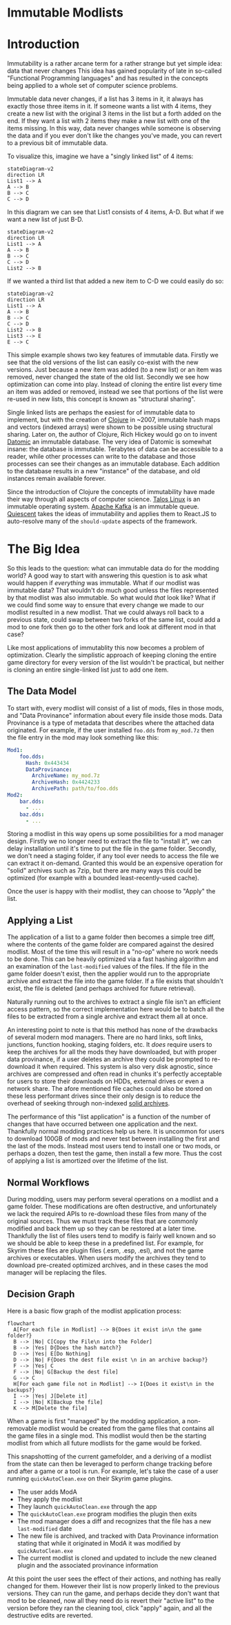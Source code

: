 
# Immutable Modlists

# Introduction
Immutability is a rather arcane term for a rather strange but yet simple idea: data that never changes
This idea has gained popularity of late in so-called "Functional Programming languages" and has resulted
in the concepts being applied to a whole set of computer science problems. 

Immutable data never changes, if a list has 3 items in it, it always has exactly those three items in it.
If someone wants a list with 4 items, they create a new list with the original 3 items in the list but a forth
added on the end. If they want a list with 2 items they make a new list with one of the items missing. In this
way, data never changes while someone is observing the data and if you ever don't like the changes you've made,
you can revert to a previous bit of immutable data. 

To visualize this, imagine we have a "singly linked list" of 4 items:

```mermaid
stateDiagram-v2
direction LR
List1 --> A
A --> B
B --> C
C --> D
```

In this diagram we can see that List1 consists of 4 items, A-D. But what if we want a new list of just B-D.

```mermaid
stateDiagram-v2
direction LR
List1 --> A
A --> B
B --> C
C --> D
List2 --> B
```

If we wanted a third list that added a new item to C-D we could easily do so:

```mermaid
stateDiagram-v2
direction LR
List1 --> A
A --> B
B --> C
C --> D
List2 --> B
List3 --> E
E --> C
```

This simple example shows two key features of immutable data. Firstly we see that the old versions of the
list can easily co-exist with the new versions. Just because a new item was added (to a new list) or an item
was removed, never changed the state of the old list. Secondly we see how optimization can come into play. Instead
of cloning the entire list every time an item was added or removed, instead we see that portions of the list were
re-used in new lists, this concept is known as "structural sharing". 

Single linked lists are perhaps the easiest for of immutable data to implement, but with the creation of [Clojure](https://clojure.org/)
in ~2007, immutable hash maps and vectors (indexed arrays) were shown to be possible using structural sharing.
Later on, the author of Clojure, Rich Hickey would go on to invent [Datomic](https://www.datomic.com/) an immutable database.
The very idea of Datomic is somewhat insane: the database is immutable. Terabytes of data can be accessible to a reader, while
other processes can write to the database and those processes can see their changes as an immutable database. Each addition to the 
database results in a new "instance" of the database, and old instances remain available forever. 

Since the introduction of Clojure the concepts of immutability have made their way through all aspects of computer science. [Talos Linux](https://www.talos.dev/)
is an immutable operating system. [Apache Kafka](https://kafka.apache.org/) is an immutable queue. [Quiescent](https://github.com/levand/quiescent)
takes the ideas of immutability and applies them to React.JS to auto-resolve many of the `should-update` aspects of the framework. 

# The Big Idea
So this leads to the question: what can immutable data do for the modding world? A good way to start with answering this question is to ask
what would happen if *everything* was immutable. What if our modlist was immutable data? That wouldn't do much good unless the files represented
by that modlist was also immutable. So what would *that* look like? What if we could find some way to ensure that every change we made to our modlist
resulted in a new modlist. That we could always roll back to a previous state, could swap between two forks of the same list, could add a mod to one fork
then go to the other fork and look at different mod in that case?

Like most applications of immutablity this now becomes a problem of optimization. Clearly the simplistic approach of keeping cloning the entire game directory
for every version of the list wouldn't be practical, but neither is cloning an entire single-linked list just to add one item.

## The Data Model
To start with, every modlist will consist of a list of mods, files in those mods, and "Data Provinance" information about every file inside those mods.
Data Provinance is a type of metadata that describes where the attached data originated. For example, if the user installed `foo.dds` from `my_mod.7z` then 
the file entry in the mod may look something like this:

```yaml
Mod1:
    foo.dds:
      Hash: 0x443434
      DataProvinance:
        ArchiveName: my_mod.7z
        ArchiveHash: 0x4424233
        ArchivePath: path/to/foo.dds
Mod2:
    bar.dds:
      - ...
    baz.dds:
      - ...
```

Storing a modlist in this way opens up some possibilities for a mod manager design. Firstly we no longer need to extract the file to "install it", we can delay
installation until it's time to put the file in the game folder. Secondly, we don't need a staging folder, if any tool ever needs to access the file we can extract
it on-demand. Granted this would be an expensive operation for "solid" archives such as 7zip, but there are many ways this could be optimized (for example with a bounded
least-recently-used cache). 

Once the user is happy with their modlist, they can choose to "Apply" the list.

## Applying a List
The application of a list to a game folder then becomes a simple tree diff, where the contents of the game folder are compared against the desired modlist. 
Most of the time this will result in a "no-op" where no work needs to be done. This can be heavily optimized via a fast hashing algorithm and an examination of the
`last-modified` values of the files. If the file in the game folder doesn't exist, then the applier would run to the appropriate archive and extract the file into the 
game folder. If a file exists that shouldn't exist, the file is deleted (and perhaps archived for future retrieval).

Naturally running out to the archives to extract a single file isn't an efficient access pattern, so the correct implementation here would be to batch all the 
files to be extracted from a single archive and extract them all at once. 

An interesting point to note is that this method has none of the drawbacks of several modern mod managers. There are no hard links, soft links, junctions, 
function hooking, staging folders, etc. It *does* require users to keep the archives for all the mods they have downloaded, but with proper data provinance, if 
a user deletes an archive they could be prompted to re-download it when required. This system is also very disk agnostic, since archives
are compressed and often read in chunks it's perfectly acceptable for users to store their downloads on HDDs, external drives or even a network share. The afore mentioned
file caches could also be stored on these less performant drives since their only design is to reduce the overhead of seeking through non-indexed [solid archives](https://en.wikipedia.org/wiki/Solid_compression).

The performance of this "list application" is a function of the number of changes that have occurred between one application and the next. Thankfully normal 
modding practices help us here. It is uncommon for users to download 100GB of mods and never test between installing the first and the last of the mods. Instead most
users tend to install one or two mods, or perhaps a dozen, then test the game, then install a few more. Thus the cost of applying a list is amortized over the 
lifetime of the list. 

## Normal Workflows
During modding, users may perform several operations on a modlist and a game folder. These modifications are often destructive, and unfortunately we lack the
required APIs to re-download these files from many of the original sources. Thus we must track these files that are commonly modified and back them up so they can
be restored at a later time. Thankfully the list of files users tend to modify is fairly well known and so we should be able to keep these in a predefined list.
For example, for Skyrim these files are plugin files (.esm, .esp, .esl), and not the game archives or executables. When users modify the archives they tend to download
pre-created optimized archives, and in these cases the mod manager will be replacing the files.

## Decision Graph
Here is a basic flow graph of the modlist application process:

```mermaid
flowchart
  A[For each file in Modlist] --> B{Does it exist in\n the game folder?}
  B --> |No| C[Copy the File\n into the Folder] 
  B --> |Yes| D{Does the hash match?}
  D --> |Yes| E[Do Nothing]
  D --> |No| F{Does the dest file exist \n in an archive backup?}
  F --> |Yes| C
  F --> |No| G[Backup the dest file]
  G --> C
  H[For each game file not in Modlist] --> I{Does it exist\n in the backups?}
  I --> |Yes| J[Delete it]
  I --> |No| K[Backup the file]
  K --> M[Delete the file]
```

When a game is first "managed" by the modding application, a non-removable modlist would be created from the game files
that contains all the game files in a single mod. This modlist would then be the starting modlist from which all future
modlists for the game would be forked. 

This snapshotting of the current gamefolder, and a deriving of a modlist from the state can then be leveraged to perform
change tracking before and after a game or a tool is run. For example, let's take the case of a user running `quickAutoClean.exe` on their Skyrim game plugins. 

* The user adds ModA
* They apply the modlist
* They launch `quickAutoClean.exe` through the app
* The `quickAutoClean.exe` program modifies the plugin then exits
* The mod manager does a diff and recognizes that the file has a new `last-modified` date
* The new file is archived, and tracked with Data Provinance information stating that while it originated in ModA it was modified by `quickAutoClean.exe`
* The current modlist is cloned and updated to include the new cleaned plugin and the associated provinance information

At this point the user sees the effect of their actions, and nothing has really changed for them. However their list is now properly
linked to the previous versions. They can run the game, and perhaps decide they don't want that mod to be cleaned, now all they need do 
is revert their "active list" to the version before they ran the cleaning tool, click "apply" again, and all the destructive edits are reverted.

